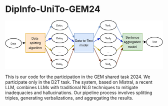 # DipInfo-UniTo-GEM24

<p align="center">
  <img src="sga-pipeline.svg" alt="SGA Pipeline">
</p>

This is our code for the participation in the GEM shared task 2024. We participate only in the D2T task. The system, based on Mistral, a recent LLM, combines LLMs with traditional NLG techniques to mitigate inadequacies and hallucinations. Our pipeline process involves splitting triples, generating verbalizations, and aggregating the results.
